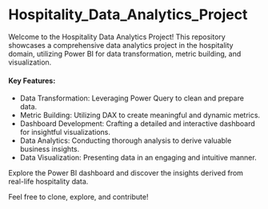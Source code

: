 # Hospitality_Data_Analytics_Project
Welcome to the Hospitality Data Analytics Project! 
This repository showcases a comprehensive data analytics project in the hospitality domain, utilizing Power BI for data transformation, metric building, and visualization.

#### Key Features:

- Data Transformation: Leveraging Power Query to clean and prepare data.
- Metric Building: Utilizing DAX to create meaningful and dynamic metrics.
- Dashboard Development: Crafting a detailed and interactive dashboard for insightful visualizations.
- Data Analytics: Conducting thorough analysis to derive valuable business insights.
- Data Visualization: Presenting data in an engaging and intuitive manner.
  
Explore the Power BI dashboard and discover the insights derived from real-life hospitality data.

Feel free to clone, explore, and contribute!

